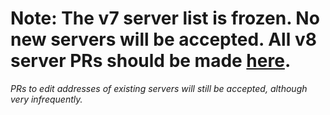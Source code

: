 # Note: The v7 server list is frozen. No new servers will be accepted. All v8 server PRs should be made [here](https://github.com/Anuken/MindustryServerList).

*PRs to edit addresses of existing servers will still be accepted, although very infrequently.*
